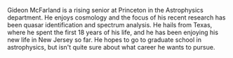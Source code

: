 Gideon McFarland is a rising senior at Princeton in the Astrophysics department. He enjoys cosmology and the focus of his recent research has been quasar identification and spectrum analysis. He hails from Texas, where he spent the first 18 years of his life, and he has been enjoying his new life in New Jersey so far. He hopes to go to graduate school in astrophysics, but isn't quite sure about what career he wants to pursue.
